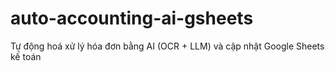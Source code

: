 # auto-accounting-ai-gsheets
Tự động hoá xử lý hóa đơn bằng AI (OCR + LLM) và cập nhật Google Sheets kế toán
